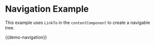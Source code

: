 # Navigation Example

This example uses `LinkTo` in the `contentComponent` to create a navigable tree.

{{demo-navigation}}
